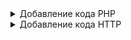 <details>

<summary>Добавление кода PHP</summary>

### Блок кода PHP

```
<pre><code class="language-php">
CODE
</code></pre>
```

</details>

<details>

<summary>Добавление кода HTTP</summary>

### Блок кода HTTP

```
<pre><code class="language-http">
CODE
</code></pre>
```

</details>
